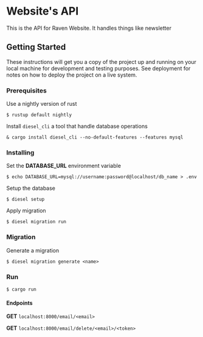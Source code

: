 # Website's API

This is the API for Raven Website. It handles things like newsletter

## Getting Started

These instructions will get you a copy of the project up and running on your local machine for development and testing purposes. See deployment for notes on how to deploy the project on a live system.

### Prerequisites

Use a nightly version of rust
```
$ rustup default nightly
```

Install `diesel_cli` a tool that handle database operations
```
& cargo install diesel_cli --no-default-features --features mysql
```

### Installing

Set the **DATABASE_URL** environment variable

```
$ echo DATABASE_URL=mysql://username:password@localhost/db_name > .env
```

Setup the database

```
$ diesel setup
```

Apply migration

```
$ diesel migration run
```

### Migration

Generate a migration

```
$ diesel migration generate <name>
```

### Run

```
$ cargo run
```

#### Endpoints

**GET** `localhost:8000/email/<email>`

**GET** `localhost:8000/email/delete/<email>/<token>`
